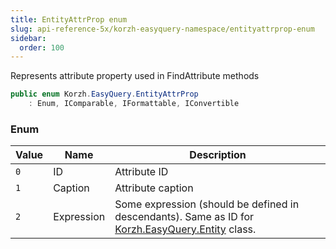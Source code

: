 ```yaml
---
title: EntityAttrProp enum
slug: api-reference-5x/korzh-easyquery-namespace/entityattrprop-enum
sidebar:
  order: 100
---
```


Represents attribute property used in FindAttribute methods
```csharp
public enum Korzh.EasyQuery.EntityAttrProp
    : Enum, IComparable, IFormattable, IConvertible

```

### Enum

| Value | Name | Description | 
| --- | --- | --- | 
| `0` | ID | Attribute ID | 
| `1` | Caption | Attribute caption | 
| `2` | Expression | Some expression (should be defined in descendants). Same as ID for [Korzh.EasyQuery.Entity](///////////////easyquery/docs/api-reference-5x/korzh-easyquery-namespace/entity-class) class. |
